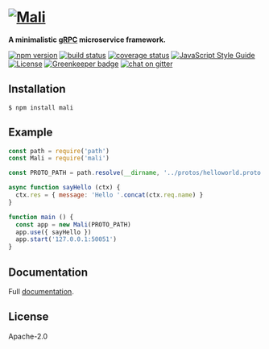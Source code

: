# [![Mali](https://raw.githubusercontent.com/malijs/mali/master/mali-logo.png)](https://malijs.github.io)

**A minimalistic [gRPC](http://www.grpc.io) microservice framework.**

[![npm version](https://img.shields.io/npm/v/mali.svg?style=flat-square)](https://www.npmjs.com/package/mali)
[![build status](https://img.shields.io/travis/malijs/mali/master.svg?style=flat-square)](https://travis-ci.org/malijs/mali)
[![coverage status](https://img.shields.io/coveralls/github/malijs/mali.svg?style=flat-square)](https://coveralls.io/github/malijs/mali)
[![JavaScript Style Guide](https://img.shields.io/badge/code_style-standard-brightgreen.svg?style=flat-square)](https://standardjs.com)
[![License](https://img.shields.io/github/license/malijs/mali.svg?style=flat-square)](https://raw.githubusercontent.com/malijs/mali/master/LICENSE)
[![Greenkeeper badge](https://badges.greenkeeper.io/malijs/mali.svg)](https://greenkeeper.io/)
[![chat on gitter](https://img.shields.io/gitter/room/malijs/Lobby.svg?style=flat-square)](https://gitter.im/malijs/Lobby)

## Installation

```
$ npm install mali
```

## Example

```js
const path = require('path')
const Mali = require('mali')

const PROTO_PATH = path.resolve(__dirname, '../protos/helloworld.proto')

async function sayHello (ctx) {
  ctx.res = { message: 'Hello '.concat(ctx.req.name) }
}

function main () {
  const app = new Mali(PROTO_PATH)
  app.use({ sayHello })
  app.start('127.0.0.1:50051')
}
```

## Documentation

Full [documentation](https://malijs.github.io).

## License

Apache-2.0
